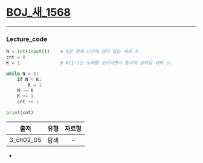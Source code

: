 # [BOJ_새_1568](https://www.acmicpc.net/problem/1568)
***
### Lecture_code
```python
N = int(input())    # N은 현재 나무에 앉아 있는 새의 수.
cnt = 0
K = 1               # K(1~)는 노래할 숫자이면서 동시에 날아갈 새의 수.

while N > 0:
    if N < K:
        K = 1
    N -= K
    K += 1
    cnt += 1

print(cnt)
```
|출저|유형|자료형|
|:---:|:---:|:---:|
|3_ch02_05|탐색|-|
* 
